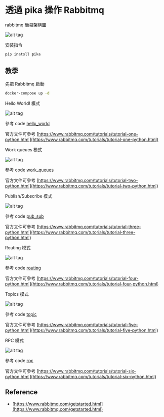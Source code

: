 # 透過 pika 操作 Rabbitmq

rabbitmq 簡易架構圖

![alt tag](https://i.imgur.com/nHkscz6.png)

安裝指令

```cmd
pip inatsll pika
```

## 教學

先把 Rabbitmq 啟動

```cmd
docker-compose up -d
```

Hello World! 模式

![alt tag](https://i.imgur.com/NKtsUQV.png)

參考 code [hello_world](https://github.com/twtrubiks/python-notes/tree/master/pika_tutorial/hello_world)

官方文件可參考 [https://www.rabbitmq.com/tutorials/tutorial-one-python.html](https://www.rabbitmq.com/tutorials/tutorial-one-python.html)

Work queues 模式

![alt tag](https://i.imgur.com/SWxPPS5.png)

參考 code [work_queues](https://github.com/twtrubiks/python-notes/tree/master/pika_tutorial/work_queues)

官方文件可參考 [https://www.rabbitmq.com/tutorials/tutorial-two-python.html](https://www.rabbitmq.com/tutorials/tutorial-two-python.html)

Publish/Subscribe 模式

![alt tag](https://i.imgur.com/Uzkszaa.png)

參考 code [pub_sub](https://github.com/twtrubiks/python-notes/tree/master/pika_tutorial/pub_sub)

官方文件可參考 [https://www.rabbitmq.com/tutorials/tutorial-three-python.html](https://www.rabbitmq.com/tutorials/tutorial-three-python.html)

Routing 模式

![alt tag](https://i.imgur.com/68FCveH.png)

參考 code [routing](https://github.com/twtrubiks/python-notes/tree/master/pika_tutorial/routing)

官方文件可參考 [https://www.rabbitmq.com/tutorials/tutorial-four-python.html](https://www.rabbitmq.com/tutorials/tutorial-four-python.html)

Topics 模式

![alt tag](https://i.imgur.com/4dZJkcg.png)

參考 code [topic](https://github.com/twtrubiks/python-notes/tree/master/pika_tutorial/topic)

官方文件可參考 [https://www.rabbitmq.com/tutorials/tutorial-five-python.html](https://www.rabbitmq.com/tutorials/tutorial-five-python.html)

RPC 模式

![alt tag](https://i.imgur.com/rX4AFa8.png)

參考 code [rpc](https://github.com/twtrubiks/python-notes/tree/master/pika_tutorial/rpc)

官方文件可參考 [https://www.rabbitmq.com/tutorials/tutorial-six-python.html](https://www.rabbitmq.com/tutorials/tutorial-six-python.html)

## Reference

* [https://www.rabbitmq.com/getstarted.html](https://www.rabbitmq.com/getstarted.html)
